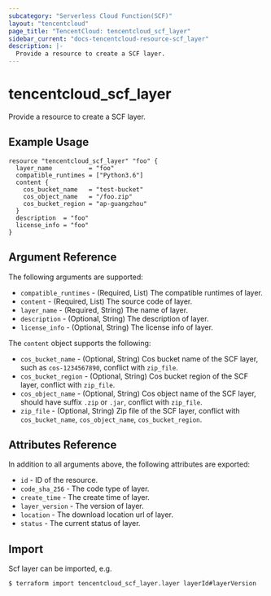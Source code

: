 ```yaml
---
subcategory: "Serverless Cloud Function(SCF)"
layout: "tencentcloud"
page_title: "TencentCloud: tencentcloud_scf_layer"
sidebar_current: "docs-tencentcloud-resource-scf_layer"
description: |-
  Provide a resource to create a SCF layer.
---
```


# tencentcloud_scf_layer

Provide a resource to create a SCF layer.

## Example Usage

```hcl
resource "tencentcloud_scf_layer" "foo" {
  layer_name          = "foo"
  compatible_runtimes = ["Python3.6"]
  content {
    cos_bucket_name   = "test-bucket"
    cos_object_name   = "/foo.zip"
    cos_bucket_region = "ap-guangzhou"
  }
  description  = "foo"
  license_info = "foo"
}
```

## Argument Reference

The following arguments are supported:

* `compatible_runtimes` - (Required, List) The compatible runtimes of layer.
* `content` - (Required, List) The source code of layer.
* `layer_name` - (Required, String) The name of layer.
* `description` - (Optional, String) The description of layer.
* `license_info` - (Optional, String) The license info of layer.

The `content` object supports the following:

* `cos_bucket_name` - (Optional, String) Cos bucket name of the SCF layer, such as `cos-1234567890`, conflict with `zip_file`.
* `cos_bucket_region` - (Optional, String) Cos bucket region of the SCF layer, conflict with `zip_file`.
* `cos_object_name` - (Optional, String) Cos object name of the SCF layer, should have suffix `.zip` or `.jar`, conflict with `zip_file`.
* `zip_file` - (Optional, String) Zip file of the SCF layer, conflict with `cos_bucket_name`, `cos_object_name`, `cos_bucket_region`.

## Attributes Reference

In addition to all arguments above, the following attributes are exported:

* `id` - ID of the resource.
* `code_sha_256` - The code type of layer.
* `create_time` - The create time of layer.
* `layer_version` - The version of layer.
* `location` - The download location url of layer.
* `status` - The current status of layer.


## Import

Scf layer can be imported, e.g.

```
$ terraform import tencentcloud_scf_layer.layer layerId#layerVersion
```

